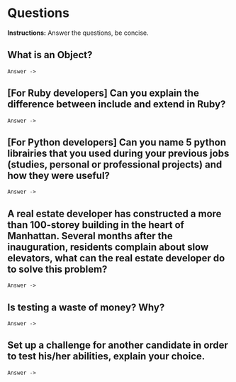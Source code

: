# Questions
**Instructions:** Answer the questions, be concise.

## What is an Object?

    Answer ->

## [For Ruby developers] Can you explain the difference between include and extend in Ruby?

    Answer ->

## [For Python developers] Can you name 5 python librairies that you used during your previous jobs (studies, personal or professional projects) and how they were useful? 

    Answer ->

## A real estate developer has constructed a more than 100-storey building in the heart of Manhattan. Several months after the inauguration, residents complain about slow elevators, what can the real estate developer do to solve this problem?

    Answer ->

## Is testing a waste of money? Why?

    Answer ->

## Set up a challenge for another candidate in order to test his/her abilities, explain your choice.

    Answer ->